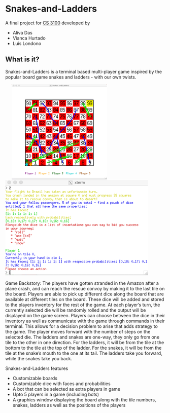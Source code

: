 # Snakes-and-Ladders

A final project for [CS 3100](cs3110.org) developed by 
- Aliva Das
- Vianca Hurtado
- Luis Londono

## What is it?
Snakes-and-Ladders is a terminal based multi-player game inspired by the popular board game snakes and ladders - with our own twists. 

<p float = "left">
<img src = "GameBoard.png" height = "300" width = "300" hspace="20"/>
<img src = "Terminal.png" height = "300" width = "450"/>
 </p>

Game Backstory: The players have gotten stranded in the Amazon after a plane crash, and can reach the rescue convoy by making it to the last tile on the board. Players are able to pick up different dice along the board that are available at different tiles on the board. These dice will be added and stored to the players inventory for the rest of the game. At each player’s turn, the currently selected die will be randomly rolled and the output will be displayed on the game screen. Players can choose between the dice in their inventory as well as communicate with the game through commands in their terminal. This allows for a decision problem to arise that adds strategy to the game. The player moves forward with the number of steps on the selected die. The ladders and snakes are one-way, they only go from one tile to the other in one direction. For the ladders, it will be from the tile at the bottom to the tile at the top of the ladder. For the snakes, it will be from the tile at the snake’s mouth to the one at its tail. The ladders take you forward, while the snakes take you back. 

Snakes-and-Ladders features
- Customizable boards
- Customizable dice with faces and probabilities
- A bot that can be selected as extra players in game
- Upto 5 players in a game (including bots)
- A graphics window displaying the board along with the tile numbers, snakes, ladders as well as the positions of the players
